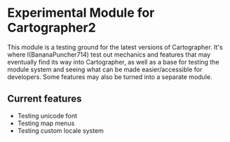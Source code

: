 # Experimental Module for Cartographer2
This module is a testing ground for the latest versions of Cartographer. It's where I(BananaPuncher714) test out mechanics and features that may eventually find its way into Cartographer, as well as a base for testing the module system and seeing what can be made easier/accessible for developers. Some features may also be turned into a separate module.

## Current features
- Testing unicode font
- Testing map menus
- Testing custom locale system